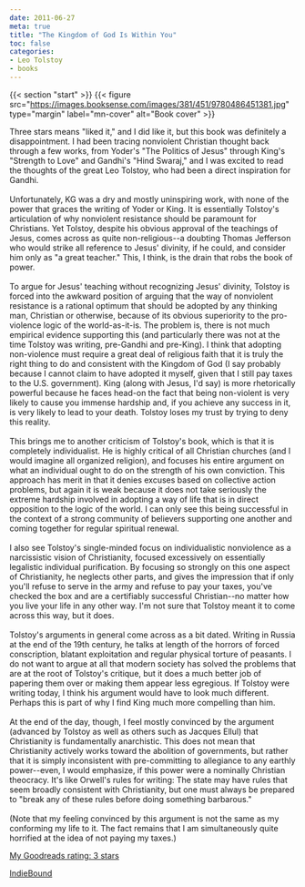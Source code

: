 ```yaml
---
date: 2011-06-27
meta: true
title: "The Kingdom of God Is Within You"
toc: false
categories:
- Leo Tolstoy
- books
---
```


{{< section "start" >}}
{{< figure src="https://images.booksense.com/images/381/451/9780486451381.jpg" type="margin" label="mn-cover" alt="Book cover" >}}

Three stars means "liked it," and I did like it, but this book was definitely a disappointment. I had been tracing nonviolent Christian thought back through a few works, from Yoder's "The Politics of Jesus" through King's "Strength to Love" and Gandhi's "Hind Swaraj," and I was excited to read the thoughts of the great Leo Tolstoy, who had been a direct inspiration for Gandhi.<br /><br />Unfortunately, KG was a dry and mostly uninspiring work, with none of the power that graces the writing of Yoder or King. It is essentially Tolstoy's articulation of why nonviolent resistance should be paramount for Christians. Yet Tolstoy, despite his obvious approval of the teachings of Jesus, comes across as quite non-religious--a doubting Thomas Jefferson who would strike all reference to Jesus' divinity, if he could, and consider him only as "a great teacher." This, I think, is the drain that robs the book of power.<br /><br />To argue for Jesus' teaching without recognizing Jesus' divinity, Tolstoy is forced into the awkward position of arguing that the way of nonviolent resistance is a rational optimum that should be adopted by any thinking man, Christian or otherwise, because of its obvious superiority to the pro-violence logic of the world-as-it-is. The problem is, there is not much empirical evidence supporting this (and particularly there was not at the time Tolstoy was writing, pre-Gandhi and pre-King). I think that adopting non-violence must require a great deal of religious faith that it is truly the right thing to do and consistent with the Kingdom of God (I say probably because I cannot claim to have adopted it myself, given that I still pay taxes to the U.S. government). King (along with Jesus, I'd say) is more rhetorically powerful because he faces head-on the fact that being non-violent is very likely to cause you immense hardship and, if you achieve any success in it, is very likely to lead to your death. Tolstoy loses my trust by trying to deny this reality.<br /><br />This brings me to another criticism of Tolstoy's book, which is that it is completely individualist. He is highly critical of all Christian churches (and I would imagine all organized religion), and focuses his entire argument on what an individual ought to do on the strength of his own conviction. This approach has merit in that it denies excuses based on collective action problems, but again it is weak because it does not take seriously the extreme hardship involved in adopting a way of life that is in direct opposition to the logic of the world. I can only see this being successful in the context of a strong community of believers supporting one another and coming together for regular spiritual renewal.<br /><br />I also see Tolstoy's single-minded focus on individualistic nonviolence as a narcissistic vision of Christianity, focused excessively on essentially legalistic individual purification. By focusing so strongly on this one aspect of Christianity, he neglects other parts, and gives the impression that if only you'll refuse to serve in the army and refuse to pay your taxes, you've checked the box and are a certifiably successful Christian--no matter how you live your life in any other way. I'm not sure that Tolstoy meant it to come across this way, but it does.<br /><br />Tolstoy's arguments in general come across as a bit dated. Writing in Russia at the end of the 19th century, he talks at length of the horrors of forced conscription, blatant exploitation and regular physical torture of peasants. I do not want to argue at all that modern society has solved the problems that are at the root of Tolstoy's critique, but it does a much better job of papering them over or making them appear less egregious. If Tolstoy were writing today, I think his argument would have to look much different. Perhaps this is part of why I find King much more compelling than him.<br /><br />At the end of the day, though, I feel mostly convinced by the argument (advanced by Tolstoy as well as others such as Jacques Ellul) that Christianity is fundamentally anarchistic. This does not mean that Christianity actively works toward the abolition of governments, but rather that it is simply inconsistent with pre-committing to allegiance to any earthly power--even, I would emphasize, if this power were a nominally Christian theocracy. It's like Orwell's rules for writing: The state may have rules that seem broadly consistent with Christianity, but one must always be prepared to "break any of these rules before doing something barbarous." <br /><br />(Note that my feeling convinced by this argument is not the same as my conforming my life to it. The fact remains that I am simultaneously quite horrified at the idea of not paying my taxes.)

[My Goodreads rating: 3 stars](https://www.goodreads.com/review/show/177024156)  

[IndieBound](https://www.indiebound.org/book/9780486451381)

